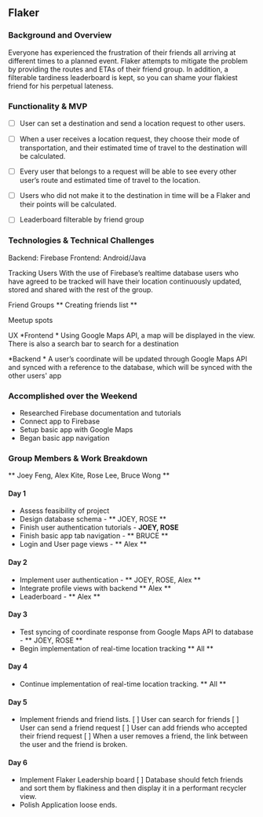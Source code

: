 ## Flaker

### Background and Overview
Everyone has experienced the frustration of their friends all arriving at different times to a planned event. Flaker attempts to mitigate the problem by providing the routes and ETAs of their friend group. In addition, a filterable tardiness leaderboard is kept, so you can shame your flakiest friend for his perpetual lateness.

### Functionality & MVP
- [ ] User can set a destination and send a location request to other users.
- [ ] When a user receives a location request, they choose their mode of transportation, and their estimated time of travel to the destination will be calculated.
- [ ] Every user that belongs to a request will be able to see every other user’s route and estimated time of travel to the location.
- [ ] Users who did not make it to the destination in time will be a Flaker and their points will be calculated.
- [ ] Leaderboard filterable by friend group


### Technologies & Technical Challenges
Backend: Firebase
Frontend: Android/Java

Tracking Users
With the use of Firebase’s realtime database users who have agreed to be tracked will have their location continuously updated, stored and shared with the rest of the group.

Friend Groups
** Creating friends list **

Meetup spots

UX
*Frontend
    * Using Google Maps API, a map will be displayed in the view. There is also a search bar to search for a destination

*Backend
    * A user’s coordinate will be updated through Google Maps API and synced with a reference to the database, which will be synced with the other users' app



### Accomplished over the Weekend
* Researched Firebase documentation and tutorials
* Connect app to Firebase
* Setup basic app with Google Maps
* Began basic app navigation

### Group Members & Work Breakdown
** Joey Feng, Alex Kite, Rose Lee, Bruce Wong **

#### Day 1
* Assess feasibility of project
* Design database schema - ** JOEY, ROSE **
* Finish user authentication tutorials - **JOEY, ROSE**
* Finish basic app tab navigation - ** BRUCE **
* Login and User page views - ** Alex **

#### Day 2
* Implement user authentication - ** JOEY, ROSE, Alex ** 
* Integrate profile views with backend ** Alex **
* Leaderboard - ** Alex **

#### Day 3
* Test syncing of coordinate response from Google Maps API to database - ** JOEY, ROSE **
* Begin implementation of real-time location tracking ** All **

#### Day 4
* Continue implementation of real-time location tracking. ** All **

#### Day 5
* Implement friends and friend lists.
	[ ] User can search for friends 
	[ ] User can send a friend request 
	[ ] User can add friends who accepted their friend request
	[ ] When a user removes a friend, the link between the user and the friend is broken.

#### Day 6
* Implement Flaker Leadership board
	[ ] Database should fetch friends and sort them by flakiness and then display it in a
	    performant recycler view. 
* Polish Application loose ends.
